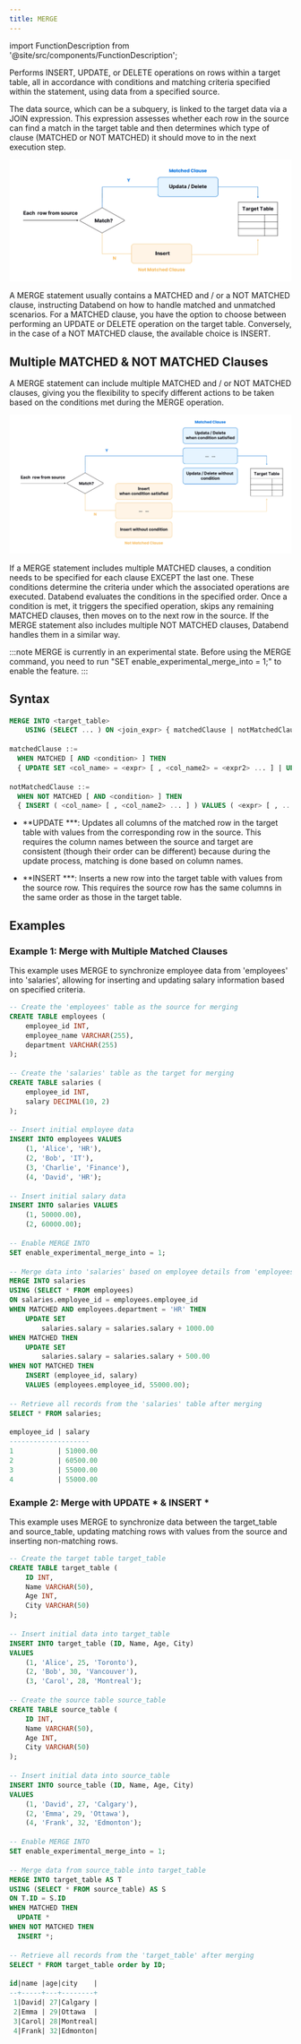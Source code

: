 ```yaml
---
title: MERGE
---
```

import FunctionDescription from '@site/src/components/FunctionDescription';

<FunctionDescription description="Introduced: v1.2.122"/>

Performs INSERT, UPDATE, or DELETE operations on rows within a target table, all in accordance with conditions and matching criteria specified within the statement, using data from a specified source.

The data source, which can be a subquery, is linked to the target data via a JOIN expression. This expression assesses whether each row in the source can find a match in the target table and then determines which type of clause (MATCHED or NOT MATCHED) it should move to in the next execution step.

![Alt text](../../../public/img/sql/merge-into-single-clause.jpeg)

A MERGE statement usually contains a MATCHED and / or a NOT MATCHED clause, instructing Databend on how to handle matched and unmatched scenarios. For a MATCHED clause, you have the option to choose between performing an UPDATE or DELETE operation on the target table. Conversely, in the case of a NOT MATCHED clause, the available choice is INSERT.

## Multiple MATCHED & NOT MATCHED Clauses

A MERGE statement can include multiple MATCHED and / or NOT MATCHED clauses, giving you the flexibility to specify different actions to be taken based on the conditions met during the MERGE operation.

![Alt text](../../../public/img/sql/merge-into-multi-clause.jpeg)

If a MERGE statement includes multiple MATCHED clauses, a condition needs to be specified for each clause EXCEPT the last one. These conditions determine the criteria under which the associated operations are executed. Databend evaluates the conditions in the specified order. Once a condition is met, it triggers the specified operation, skips any remaining MATCHED clauses, then moves on to the next row in the source. If the MERGE statement also includes multiple NOT MATCHED clauses, Databend handles them in a similar way.

:::note
MERGE is currently in an experimental state. Before using the MERGE command, you need to run "SET enable_experimental_merge_into = 1;" to enable the feature.
:::

## Syntax

```sql
MERGE INTO <target_table> 
    USING (SELECT ... ) ON <join_expr> { matchedClause | notMatchedClause } [ ... ]

matchedClause ::=
  WHEN MATCHED [ AND <condition> ] THEN 
  { UPDATE SET <col_name> = <expr> [ , <col_name2> = <expr2> ... ] | UPDATE * | DELETE } 

notMatchedClause ::=
  WHEN NOT MATCHED [ AND <condition> ] THEN 
  { INSERT ( <col_name> [ , <col_name2> ... ] ) VALUES ( <expr> [ , ... ] ) | INSERT * }
```

- **UPDATE ***: Updates all columns of the matched row in the target table with values from the corresponding row in the source. This requires the column names between the source and target are consistent (though their order can be different) because during the update process, matching is done based on column names.

- **INSERT ***: Inserts a new row into the target table with values from the source row. This requires the source row has the same columns in the same order as those in the target table.

## Examples

### Example 1: Merge with Multiple Matched Clauses

This example uses MERGE to synchronize employee data from 'employees' into 'salaries', allowing for inserting and updating salary information based on specified criteria.

```sql
-- Create the 'employees' table as the source for merging
CREATE TABLE employees (
    employee_id INT,
    employee_name VARCHAR(255),
    department VARCHAR(255)
);

-- Create the 'salaries' table as the target for merging
CREATE TABLE salaries (
    employee_id INT,
    salary DECIMAL(10, 2)
);

-- Insert initial employee data
INSERT INTO employees VALUES
    (1, 'Alice', 'HR'),
    (2, 'Bob', 'IT'),
    (3, 'Charlie', 'Finance'),
    (4, 'David', 'HR');

-- Insert initial salary data
INSERT INTO salaries VALUES
    (1, 50000.00),
    (2, 60000.00);

-- Enable MERGE INTO
SET enable_experimental_merge_into = 1;

-- Merge data into 'salaries' based on employee details from 'employees'
MERGE INTO salaries
USING (SELECT * FROM employees)
ON salaries.employee_id = employees.employee_id
WHEN MATCHED AND employees.department = 'HR' THEN
    UPDATE SET
        salaries.salary = salaries.salary + 1000.00
WHEN MATCHED THEN
    UPDATE SET
        salaries.salary = salaries.salary + 500.00
WHEN NOT MATCHED THEN
    INSERT (employee_id, salary)
    VALUES (employees.employee_id, 55000.00);

-- Retrieve all records from the 'salaries' table after merging
SELECT * FROM salaries;

employee_id | salary
--------------------
1           | 51000.00
2           | 60500.00
3           | 55000.00
4           | 55000.00
```

### Example 2: Merge with UPDATE \* & INSERT \*

This example uses MERGE to synchronize data between the target_table and source_table, updating matching rows with values from the source and inserting non-matching rows.

```sql
-- Create the target table target_table
CREATE TABLE target_table (
    ID INT,
    Name VARCHAR(50),
    Age INT,
    City VARCHAR(50)
);

-- Insert initial data into target_table
INSERT INTO target_table (ID, Name, Age, City)
VALUES
    (1, 'Alice', 25, 'Toronto'),
    (2, 'Bob', 30, 'Vancouver'),
    (3, 'Carol', 28, 'Montreal');

-- Create the source table source_table
CREATE TABLE source_table (
    ID INT,
    Name VARCHAR(50),
    Age INT,
    City VARCHAR(50)
);

-- Insert initial data into source_table
INSERT INTO source_table (ID, Name, Age, City)
VALUES
    (1, 'David', 27, 'Calgary'),
    (2, 'Emma', 29, 'Ottawa'),
    (4, 'Frank', 32, 'Edmonton');

-- Enable MERGE INTO
SET enable_experimental_merge_into = 1;

-- Merge data from source_table into target_table
MERGE INTO target_table AS T
USING (SELECT * FROM source_table) AS S
ON T.ID = S.ID
WHEN MATCHED THEN
  UPDATE *
WHEN NOT MATCHED THEN 
  INSERT *;

-- Retrieve all records from the 'target_table' after merging
SELECT * FROM target_table order by ID;

id|name |age|city    |
--+-----+---+--------+
 1|David| 27|Calgary |
 2|Emma | 29|Ottawa  |
 3|Carol| 28|Montreal|
 4|Frank| 32|Edmonton|
```